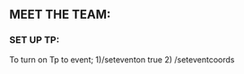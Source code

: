 

## **MEET THE  TEAM:**
### **SET UP TP:** 
To turn on Tp to event;
1)/seteventon true 
2) /seteventcoords